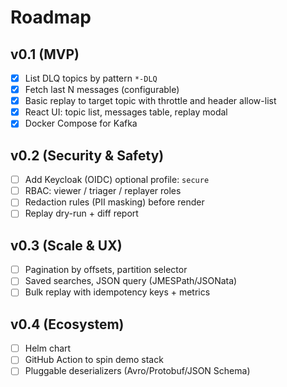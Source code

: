 # Roadmap

## v0.1 (MVP)
- [x] List DLQ topics by pattern `*-DLQ`
- [x] Fetch last N messages (configurable)
- [x] Basic replay to target topic with throttle and header allow-list
- [x] React UI: topic list, messages table, replay modal
- [x] Docker Compose for Kafka

## v0.2 (Security & Safety)
- [ ] Add Keycloak (OIDC) optional profile: `secure`
- [ ] RBAC: viewer / triager / replayer roles
- [ ] Redaction rules (PII masking) before render
- [ ] Replay dry-run + diff report

## v0.3 (Scale & UX)
- [ ] Pagination by offsets, partition selector
- [ ] Saved searches, JSON query (JMESPath/JSONata)
- [ ] Bulk replay with idempotency keys + metrics

## v0.4 (Ecosystem)
- [ ] Helm chart
- [ ] GitHub Action to spin demo stack
- [ ] Pluggable deserializers (Avro/Protobuf/JSON Schema)

